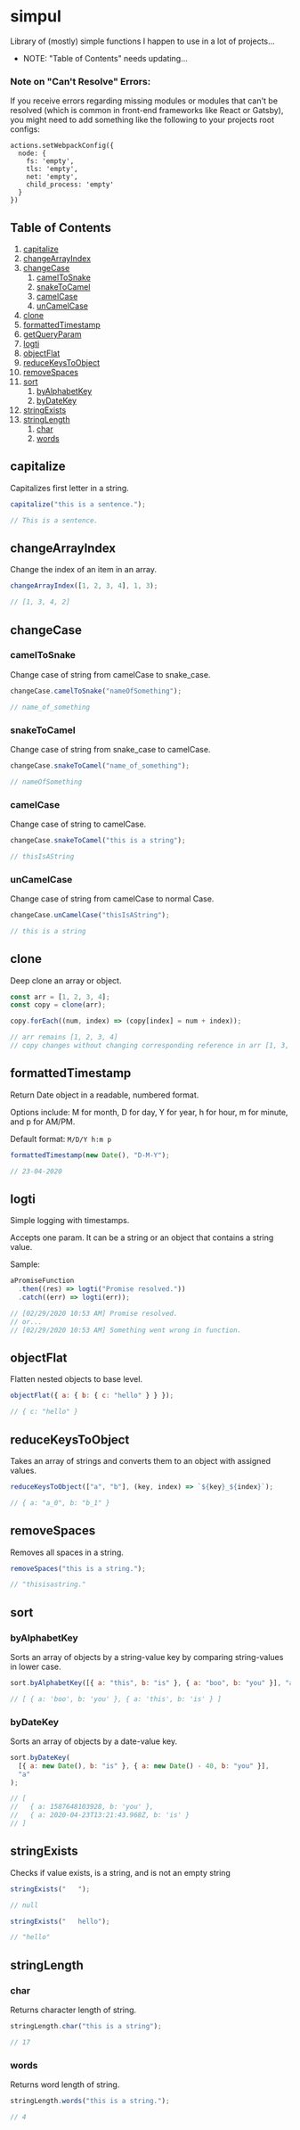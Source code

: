 # simpul

Library of (mostly) simple functions I happen to use in a lot of projects...

- NOTE: "Table of Contents" needs updating...

### Note on "Can't Resolve" Errors:

If you receive errors regarding missing modules or modules that can't be resolved (which is common in front-end frameworks like React or Gatsby), you might need to add something like the following to your projects root configs:

```
actions.setWebpackConfig({
  node: {
    fs: 'empty',
    tls: 'empty',
    net: 'empty',
    child_process: 'empty'
  }
})
```

## Table of Contents

1. [capitalize](#capitalize)
2. [changeArrayIndex](#changeArrayIndex)
3. [changeCase](#changeCase)
   1. [camelToSnake](#camelToSnake)
   2. [snakeToCamel](#snakeToCamel)
   3. [camelCase](#camelCase)
   4. [unCamelCase](#unCamelCase)
4. [clone](#clone)
5. [formattedTimestamp](#formattedTimestamp)
6. [getQueryParam](#getQueryParam)
7. [logti](#logti)
8. [objectFlat](#objectFlat)
9. [reduceKeysToObject](#reduceKeysToObject)
10. [removeSpaces](#removeSpaces)
11. [sort](#sort)
    1. [byAlphabetKey](#byAlphabetKey)
    2. [byDateKey](#byDateKey)
12. [stringExists](#stringExists)
13. [stringLength](#stringLength)
    1. [char](#char)
    2. [words](#words)

## capitalize

Capitalizes first letter in a string.

```javascript
capitalize("this is a sentence.");

// This is a sentence.
```

## changeArrayIndex

Change the index of an item in an array.

```javascript
changeArrayIndex([1, 2, 3, 4], 1, 3);

// [1, 3, 4, 2]
```

## changeCase

### camelToSnake

Change case of string from camelCase to snake_case.

```javascript
changeCase.camelToSnake("nameOfSomething");

// name_of_something
```

### snakeToCamel

Change case of string from snake_case to camelCase.

```javascript
changeCase.snakeToCamel("name_of_something");

// nameOfSomething
```

### camelCase

Change case of string to camelCase.

```javascript
changeCase.snakeToCamel("this is a string");

// thisIsAString
```

### unCamelCase

Change case of string from camelCase to normal Case.

```javascript
changeCase.unCamelCase("thisIsAString");

// this is a string
```

## clone

Deep clone an array or object.

```javascript
const arr = [1, 2, 3, 4];
const copy = clone(arr);

copy.forEach((num, index) => (copy[index] = num + index));

// arr remains [1, 2, 3, 4]
// copy changes without changing corresponding reference in arr [1, 3, 5, 7]
```

## formattedTimestamp

Return Date object in a readable, numbered format.

Options include: M for month, D for day, Y for year, h for hour, m for minute, and p for AM/PM.

Default format: `M/D/Y h:m p`

```javascript
formattedTimestamp(new Date(), "D-M-Y");

// 23-04-2020
```

## logti

Simple logging with timestamps.

Accepts one param. It can be a string or an object that contains a string value.

Sample:

```javascript
aPromiseFunction
  .then((res) => logti("Promise resolved."))
  .catch((err) => logti(err));

// [02/29/2020 10:53 AM] Promise resolved.
// or...
// [02/29/2020 10:53 AM] Something went wrong in function.
```

## objectFlat

Flatten nested objects to base level.

```javascript
objectFlat({ a: { b: { c: "hello" } } });

// { c: "hello" }
```

## reduceKeysToObject

Takes an array of strings and converts them to an object with assigned values.

```javascript
reduceKeysToObject(["a", "b"], (key, index) => `${key}_${index}`);

// { a: "a_0", b: "b_1" }
```

## removeSpaces

Removes all spaces in a string.

```javascript
removeSpaces("this is a string.");

// "thisisastring."
```

## sort

### byAlphabetKey

Sorts an array of objects by a string-value key by comparing string-values in lower case.

```javascript
sort.byAlphabetKey([{ a: "this", b: "is" }, { a: "boo", b: "you" }], "a");

// [ { a: 'boo', b: 'you' }, { a: 'this', b: 'is' } ]
```

### byDateKey

Sorts an array of objects by a date-value key.

```javascript
sort.byDateKey(
  [{ a: new Date(), b: "is" }, { a: new Date() - 40, b: "you" }],
  "a"
);

// [
//   { a: 1587648103928, b: 'you' },
//   { a: 2020-04-23T13:21:43.968Z, b: 'is' }
// ]
```

## stringExists

Checks if value exists, is a string, and is not an empty string

```javascript
stringExists("   ");

// null

stringExists("   hello");

// "hello"
```

## stringLength

### char

Returns character length of string.

```javascript
stringLength.char("this is a string");

// 17
```

### words

Returns word length of string.

```javascript
stringLength.words("this is a string.");

// 4
```
